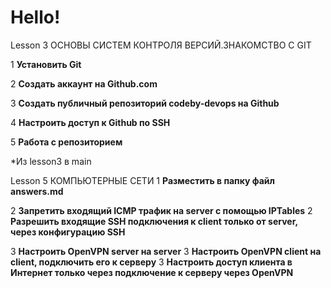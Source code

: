 # Hello!

Lesson 3
ОСНОВЫ СИСТЕМ КОНТРОЛЯ ВЕРСИЙ.ЗНАКОМСТВО С GIT

1 **Установить Git**

2 **Создать аккаунт на Github.com**

3 **Создать публичный репозиторий codeby-devops на Github**

4 **Настроить доступ к Github по SSH**

5 **Работа с репозиторием**

*Из lesson3 в main

Lesson 5
КОМПЬЮТЕРНЫЕ СЕТИ
1 **Разместить в папку файл answers.md**

2 **Запретить входящий ICMP трафик на server с помощью IPTables**
2 **Разрешить входящие SSH подключения к client только от server, через конфигурацию SSH**

3 **Настроить OpenVPN server на server**
3 **Настроить OpenVPN client на client, подключить его к серверу**
3 **Настроить доступ клиента в Интернет только через подключение к серверу через OpenVPN**
